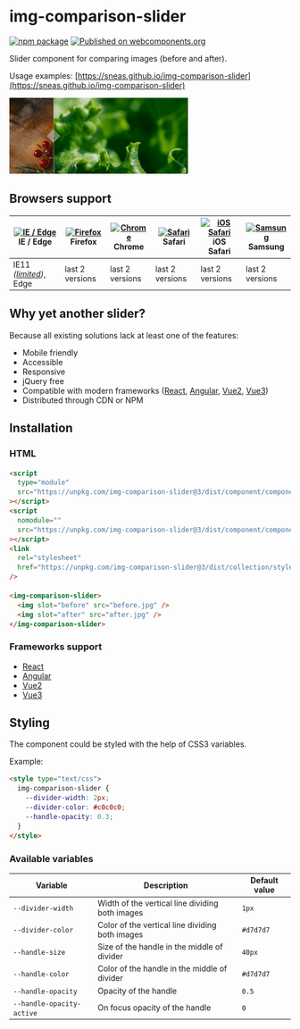 # img-comparison-slider

[![npm package](https://img.shields.io/npm/v/img-comparison-slider.svg)](https://www.npmjs.com/package/img-comparison-slider)
[![Published on webcomponents.org](https://img.shields.io/badge/webcomponents.org-published-blue.svg)](https://www.webcomponents.org/element/img-comparison-slider)

Slider component for comparing images (before and after).

Usage examples: [https://sneas.github.io/img-comparison-slider](https://sneas.github.io/img-comparison-slider)

![Example](docs/example.gif)

## Browsers support

| [<img src="https://raw.githubusercontent.com/alrra/browser-logos/master/src/edge/edge_48x48.png" alt="IE / Edge" width="24px" height="24px" />](http://godban.github.io/browsers-support-badges/)</br>IE / Edge | [<img src="https://raw.githubusercontent.com/alrra/browser-logos/master/src/firefox/firefox_48x48.png" alt="Firefox" width="24px" height="24px" />](http://godban.github.io/browsers-support-badges/)</br>Firefox | [<img src="https://raw.githubusercontent.com/alrra/browser-logos/master/src/chrome/chrome_48x48.png" alt="Chrome" width="24px" height="24px" />](http://godban.github.io/browsers-support-badges/)</br>Chrome | [<img src="https://raw.githubusercontent.com/alrra/browser-logos/master/src/safari/safari_48x48.png" alt="Safari" width="24px" height="24px" />](http://godban.github.io/browsers-support-badges/)</br>Safari | [<img src="https://raw.githubusercontent.com/alrra/browser-logos/master/src/safari-ios/safari-ios_48x48.png" alt="iOS Safari" width="24px" height="24px" />](http://godban.github.io/browsers-support-badges/)</br>iOS Safari | [<img src="https://raw.githubusercontent.com/alrra/browser-logos/master/src/samsung-internet/samsung-internet_48x48.png" alt="Samsung" width="24px" height="24px" />](http://godban.github.io/browsers-support-badges/)</br>Samsung |
| --------------------------------------------------------------------------------------------------------------------------------------------------------------------------------------------------------------- | ----------------------------------------------------------------------------------------------------------------------------------------------------------------------------------------------------------------- | ------------------------------------------------------------------------------------------------------------------------------------------------------------------------------------------------------------- | ------------------------------------------------------------------------------------------------------------------------------------------------------------------------------------------------------------- | ----------------------------------------------------------------------------------------------------------------------------------------------------------------------------------------------------------------------------- | ----------------------------------------------------------------------------------------------------------------------------------------------------------------------------------------------------------------------------------- |
| IE11 _([limited](docs/ie.md))_, Edge                                                                                                                                                                            | last 2 versions                                                                                                                                                                                                   | last 2 versions                                                                                                                                                                                               | last 2 versions                                                                                                                                                                                               | last 2 versions                                                                                                                                                                                                               | last 2 versions                                                                                                                                                                                                                     |

## Why yet another slider?

Because all existing solutions lack at least one of the features:

- Mobile friendly
- Accessible
- Responsive
- jQuery free
- Compatible with modern frameworks ([React](bindings/react/README.md),
  [Angular](docs/installation/angular.md),
  [Vue2](docs/installation/vue.md),
  [Vue3](bindings/vue/README.md))
- Distributed through CDN or NPM

<!--
```
<custom-element-demo>
  <template>
    <script type="module" src="https://unpkg.com/img-comparison-slider@3/dist/component/component.esm.js"></script>
    <script nomodule="" src="https://unpkg.com/img-comparison-slider@3/dist/component/component.js"></script>
    <link rel="stylesheet" href="https://unpkg.com/img-comparison-slider@3/dist/collection/styles/initial.css">

    <img-comparison-slider>
      <img slot="before" width="100%" src="https://sneas.github.io/img-comparison-slider/demo/images/before.jpg">
      <img slot="after" width="100%" src="https://sneas.github.io/img-comparison-slider/demo/images/after.jpg">
    </img-comparison-slider>
  </template>
</custom-element-demo>
```
-->

## Installation

### HTML

```html
<script
  type="module"
  src="https://unpkg.com/img-comparison-slider@3/dist/component/component.esm.js"
></script>
<script
  nomodule=""
  src="https://unpkg.com/img-comparison-slider@3/dist/component/component.js"
></script>
<link
  rel="stylesheet"
  href="https://unpkg.com/img-comparison-slider@3/dist/collection/styles/initial.css"
/>

<img-comparison-slider>
  <img slot="before" src="before.jpg" />
  <img slot="after" src="after.jpg" />
</img-comparison-slider>
```

### Frameworks support

- [React](bindings/react/README.md)
- [Angular](docs/installation/angular.md)
- [Vue2](docs/installation/vue.md)
- [Vue3](bindings/vue/README.md)

## Styling

The component could be styled with the help of CSS3 variables.

Example:

```html
<style type="text/css">
  img-comparison-slider {
    --divider-width: 2px;
    --divider-color: #c0c0c0;
    --handle-opacity: 0.3;
  }
</style>
```

### Available variables

| Variable                  | Description                                     | Default value |
| ------------------------- | ----------------------------------------------- | ------------- |
| `--divider-width`         | Width of the vertical line dividing both images | `1px`         |
| `--divider-color`         | Color of the vertical line dividing both images | `#d7d7d7`     |
| `--handle-size`           | Size of the handle in the middle of divider     | `40px`        |
| `--handle-color`          | Color of the handle in the middle of divider    | `#d7d7d7`     |
| `--handle-opacity`        | Opacity of the handle                           | `0.5`         |
| `--handle-opacity-active` | On focus opacity of the handle                  | `0`           |
